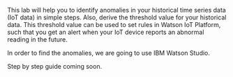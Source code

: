 This lab will help you to identify anomalies in your historical time series data (IoT data) in simple steps. 
Also, derive the threshold value for your historical data. 
This threshold value can be used to set rules in Watson IoT Platform, such that you get an alert when your IoT device reports an abnormal reading in the future.

In order to find the anomalies, we are going to use IBM Watson Studio. 



Step by step guide coming soon. 

